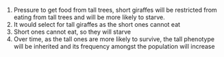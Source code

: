 1. Pressure to get food from tall trees, short giraffes will be restricted from eating from tall trees and will be more likely to starve.
2. It would select for tall giraffes as the short ones cannot eat
3. Short ones cannot eat, so they will starve
4. Over time, as the tall ones are more likely to survive, the tall phenotype will be inherited and its frequency amongst the population will increase